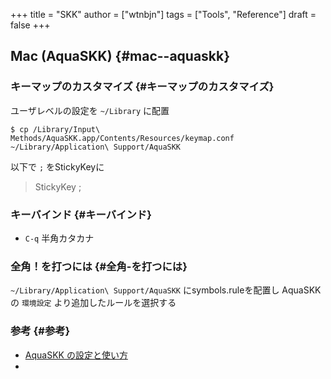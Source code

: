 +++
title = "SKK"
author = ["wtnbjn"]
tags = ["Tools", "Reference"]
draft = false
+++

## Mac (AquaSKK) {#mac--aquaskk}


### キーマップのカスタマイズ {#キーマップのカスタマイズ}

ユーザレベルの設定を `~/Library` に配置

```shell
$ cp /Library/Input\ Methods/AquaSKK.app/Contents/Resources/keymap.conf ~/Library/Application\ Support/AquaSKK
```

以下で `;` をStickyKeyに

> StickyKey ;


### キーバインド {#キーバインド}

-   `C-q` 半角カタカナ


### 全角！を打つには {#全角-を打つには}

`~/Library/Application\ Support/AquaSKK` にsymbols.ruleを配置し
AquaSKKの `環境設定` より追加したルールを選択する


### 参考 {#参考}

-   [AquaSKK の設定と使い方](https://scrapbox.io/zkphi/AquaSKK_%E3%81%AE%E8%A8%AD%E5%AE%9A%E3%81%A8%E4%BD%BF%E3%81%84%E6%96%B9)
-
